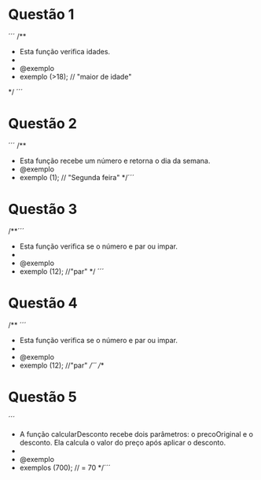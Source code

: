 # Questão 1
´´´
/**
 * Esta função verifica idades.
 * 
 * @exemplo 
 *  exemplo (>18); // "maior de idade" 

 */
 ´´´
# Questão 2
´´´
/**
 * Esta função recebe um número e retorna o dia da semana.
 * @exemplo
 *  exemplo (1); // "Segunda feira"
 */´´´ 
# Questão 3 
/**´´´
   * Esta função verifica se o número e par ou impar.
   * 
   * @exemplo 
   *    exemplo (12); //"par"
   */ ´´´
   # Questão 4
   /** ´´´
   * Esta função verifica se o número e par ou impar.
   * 
   * @exemplo 
   *    exemplo (12); //"par"
   */´´´
   /**
   # Questão 5
   ´´´
 * A função calcularDesconto recebe dois parâmetros: o precoOriginal e o
   desconto. Ela calcula o valor do preço após aplicar o desconto.
 * 
 * @exemplo
 *  exemplos (700); // = 70
 */´´´
